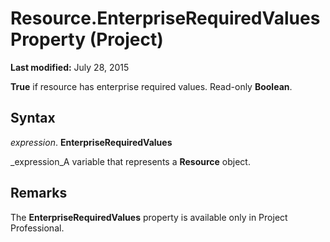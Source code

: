 
# Resource.EnterpriseRequiredValues Property (Project)

 **Last modified:** July 28, 2015

 **True** if resource has enterprise required values. Read-only **Boolean**.

## Syntax

 _expression_. **EnterpriseRequiredValues**

 _expression_A variable that represents a  **Resource** object.


## Remarks

The  **EnterpriseRequiredValues** property is available only in Project Professional.

